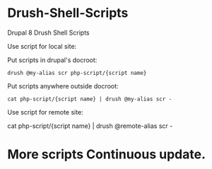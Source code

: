 # Drush-Shell-Scripts
Drupal 8 Drush Shell Scripts

Use script for local site:

  Put scripts in drupal's docroot:

    drush @my-alias scr php-script/{script name}

  Put scripts anywhere outside docroot:

    cat php-script/{script name} | drush @my-alias scr -

Use script for remote site:

  cat php-script/{script name} | drush @remote-alias scr -


# More scripts Continuous update.
